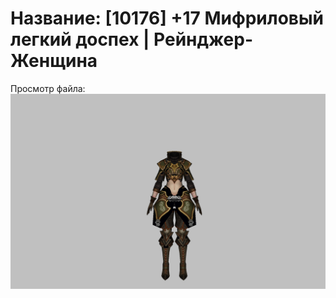 # Название: [10176] +17 Мифриловый легкий доспех | Рейнджер-Женщина

Просмотр файла:
![p030021.png](p030021.png)